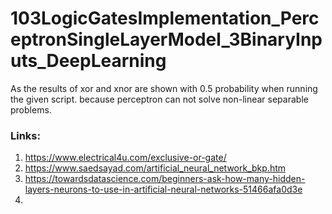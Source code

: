 # 103LogicGatesImplementation_PerceptronSingleLayerModel_3BinaryInputs_DeepLearning

As the results of xor and xnor are shown with 0.5 probability when running the given script.
because perceptron can not solve non-linear separable problems.

### Links:

1. https://www.electrical4u.com/exclusive-or-gate/
2. https://www.saedsayad.com/artificial_neural_network_bkp.htm
3. https://towardsdatascience.com/beginners-ask-how-many-hidden-layers-neurons-to-use-in-artificial-neural-networks-51466afa0d3e
4. 
